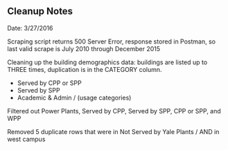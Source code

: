 ## Cleanup Notes
Date: 3/27/2016

Scraping script returns 500 Server Error, response stored in Postman, so last 
valid scrape is July 2010 through December 2015

Cleaning up the building demographics data: buildings are listed up to THREE 
times, duplication is in the CATEGORY column. 
- Served by CPP or SPP
- Served by SPP
- Academic & Admin / (usage categories)

Filtered out Power Plants, Served by CPP, Served by SPP, CPP or SPP, and WPP

Removed 5 duplicate rows that were in Not Served by Yale Plants / AND in 
west campus